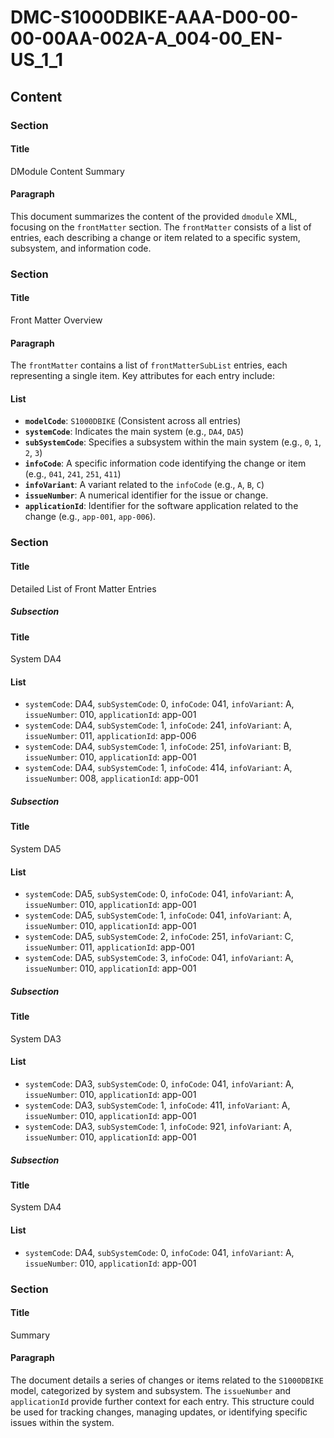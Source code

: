 # DMC-S1000DBIKE-AAA-D00-00-00-00AA-002A-A_004-00_EN-US_1_1

## Content

### Section

#### Title

DModule Content Summary

#### Paragraph

This document summarizes the content of the provided `dmodule` XML, focusing on the `frontMatter` section. The `frontMatter` consists of a list of entries, each describing a change or item related to a specific system, subsystem, and information code.

### Section

#### Title

Front Matter Overview

#### Paragraph

The `frontMatter` contains a list of `frontMatterSubList` entries, each representing a single item. Key attributes for each entry include:

#### List

*   **`modelCode`**: `S1000DBIKE` (Consistent across all entries)
*   **`systemCode`**: Indicates the main system (e.g., `DA4`, `DA5`)
*   **`subSystemCode`**: Specifies a subsystem within the main system (e.g., `0`, `1`, `2`, `3`)
*   **`infoCode`**: A specific information code identifying the change or item (e.g., `041`, `241`, `251`, `411`)
*   **`infoVariant`**: A variant related to the `infoCode` (e.g., `A`, `B`, `C`)
*   **`issueNumber`**: A numerical identifier for the issue or change.
*   **`applicationId`**: Identifier for the software application related to the change (e.g., `app-001`, `app-006`).

### Section

#### Title

Detailed List of Front Matter Entries

##### Subsection

#### Title

System DA4

#### List

*   `systemCode`: DA4, `subSystemCode`: 0, `infoCode`: 041, `infoVariant`: A, `issueNumber`: 010, `applicationId`: app-001
*   `systemCode`: DA4, `subSystemCode`: 1, `infoCode`: 241, `infoVariant`: A, `issueNumber`: 011, `applicationId`: app-006
*   `systemCode`: DA4, `subSystemCode`: 1, `infoCode`: 251, `infoVariant`: B, `issueNumber`: 010, `applicationId`: app-001
*   `systemCode`: DA4, `subSystemCode`: 1, `infoCode`: 414, `infoVariant`: A, `issueNumber`: 008, `applicationId`: app-001

##### Subsection

#### Title

System DA5

#### List

*   `systemCode`: DA5, `subSystemCode`: 0, `infoCode`: 041, `infoVariant`: A, `issueNumber`: 010, `applicationId`: app-001
*   `systemCode`: DA5, `subSystemCode`: 1, `infoCode`: 041, `infoVariant`: A, `issueNumber`: 010, `applicationId`: app-001
*   `systemCode`: DA5, `subSystemCode`: 2, `infoCode`: 251, `infoVariant`: C, `issueNumber`: 011, `applicationId`: app-001
*   `systemCode`: DA5, `subSystemCode`: 3, `infoCode`: 041, `infoVariant`: A, `issueNumber`: 010, `applicationId`: app-001

##### Subsection

#### Title

System DA3

#### List

*   `systemCode`: DA3, `subSystemCode`: 0, `infoCode`: 041, `infoVariant`: A, `issueNumber`: 010, `applicationId`: app-001
*   `systemCode`: DA3, `subSystemCode`: 1, `infoCode`: 411, `infoVariant`: A, `issueNumber`: 010, `applicationId`: app-001
*   `systemCode`: DA3, `subSystemCode`: 1, `infoCode`: 921, `infoVariant`: A, `issueNumber`: 010, `applicationId`: app-001

##### Subsection

#### Title

System DA4

#### List

*   `systemCode`: DA4, `subSystemCode`: 0, `infoCode`: 041, `infoVariant`: A, `issueNumber`: 010, `applicationId`: app-001

### Section

#### Title

Summary

#### Paragraph

The document details a series of changes or items related to the `S1000DBIKE` model, categorized by system and subsystem. The `issueNumber` and `applicationId` provide further context for each entry. This structure could be used for tracking changes, managing updates, or identifying specific issues within the system.